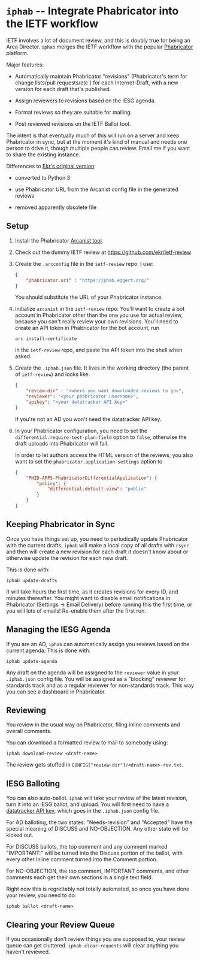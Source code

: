 # `iphab` -- Integrate Phabricator into the IETF workflow

IETF involves a lot of document review, and this is doubly true for being an
Area Director. `iphab` merges the IETF workflow with the popular
[Phabricator](https://phacility.com/phabricator/) platform.

Major features:

- Automatically maintain Phabricator "revisions" (Phabricator's term for change
  lists/pull requests/etc.) for each Internet-Draft, with a new version for each
  draft that's published.

- Assign reviewers to revisions based on the IESG agenda.

- Format reviews so they are suitable for mailing.

- Post reviewed revisions on the IETF Ballot tool.

The intent is that eventually much of this will run on a server and keep
Phabricator in sync, but at the moment it's kind of manual and needs one person
to drive it, though multiple people can review. Email me if you want to share
the existing instance.

Differences to [Ekr's original version](https://github.com/ekr/iphab):

- converted to Python 3

- use Phabricator URL from the Arcanist config file in the generated reviews

- removed apparently obsolete file

## Setup

1. Install the Phabricator [Arcanist
   tool](https://secure.phabricator.com/book/phabricator/article/arcanist/).

2. Check out the dummy IETF review at https://github.com/ekr/ietf-review

3. Create the `.arcconfig` file in the `ietf-review` repo. I use:

   ``` json
   {
       "phabricator.uri" : "https://phab.eggert.org/"
   }
   ```

   You should substitute the URL of your Phabricator instance.
  
4. Initialize `arcanist` in the `ietf-review` repo. You'll want to create a bot
   account in Phabricator other than the one you use for actual review, because
   you can't really review your own revisions. You'll need to create an API
   token in Phabricator for the bot account, run

   ``` shell
   arc install-certificate
   ```
  
   in the `ietf-review` repo, and paste the API token into the shell when asked.

5. Create the `.iphab.json` file. It lives in the working directory (the parent
   of `ietf-review`) and looks like:

   ``` json
   {
       "review-dir" : "<where you want downloaded reviews to go>",
       "reviewer": "<your phabricator username>",
       "apikey": "<your datatracker API key>"
   }
   ```

   If you're not an AD you won't need the datatracker API key.

6. In your Phabricator configuration, you need to set the
   `differential.require-test-plan-field` option to `false`, otherwise the draft
   uploads into Phabricator will fail.

   In order to let authors access the HTML version of the reviews, you also want
   to set the `phabricator.application-settings` option to

   ``` json
   {
       "PHID-APPS-PhabricatorDifferentialApplication": {
           "policy": {
               "differential.default.view": "public"
           }
       }
   }
   ```

## Keeping Phabricator in Sync

Once you have things set up, you need to periodically update Phabricator with
the current drafts. `iphab` will make a local copy of all drafts with `rsync`
and then will create a new revision for each draft it doesn't know about or
otherwise update the revision for each new draft.

This is done with:

``` shell
iphab update-drafts
```

It will take hours the first time, as it creates revisions for every ID, and
minutes thereafter. You might want to disable email notifications in Phabricator
(Settings -> Email Delivery) before running this the first time, or you will
lots of emails! Re-enable them after the first run.

## Managing the IESG Agenda

If you are an AD, `iphab` can automatically assign you reviews based on the
current agenda. This is done with:

``` shell
iphab update-agenda
```

Any draft on the agenda will be assigned to the `reviewer` value in your
`.iphab.json` config file. You will be assigned as a "blocking" reviewer for
standards track and as a regular reviewer for non-standards track. This way you
can see a dashboard in Phabricator.

## Reviewing

You review in the usual way on Phabricator, filing inline comments and overall
comments.

You can download a formatted review to mail to somebody using:

``` shell
iphab download-review <draft-name>
```

The review gets stuffed in `CONFIG["review-dir"]/<draft-name>-rev.txt`.

## IESG Balloting

You can also auto-ballot. `iphab` will take your review of the latest revision,
turn it into an IESG ballot, and upload.  You will first need to have a
[datatracker API key](https://datatracker.ietf.org/accounts/apikey), which goes
in the `.iphab.json` config file.

For AD balloting, the two states: "Needs-revision" and "Accepted" have the
special meaning of DISCUSS and NO-OBJECTION. Any other state will be kicked out.

For DISCUSS ballots, the top comment and any comment marked "IMPORTANT:" will be
turned into the Discuss portion of the ballot, with every other inline comment
turned into the Comment portion.

For NO-OBJECTION, the top comment, IMPORTANT comments, and other comments each
get their own sections in a single text field.

Right now this is regrettably not totally automated, so once you have done your
review, you need to do:

``` shell
iphab ballot <draft-name>
```

## Clearing your Review Queue

If you occasionally don't review things you are supposed to, your review queue
can get cluttered. `iphab clear-requests` will clear anything you haven't
reviewed.
